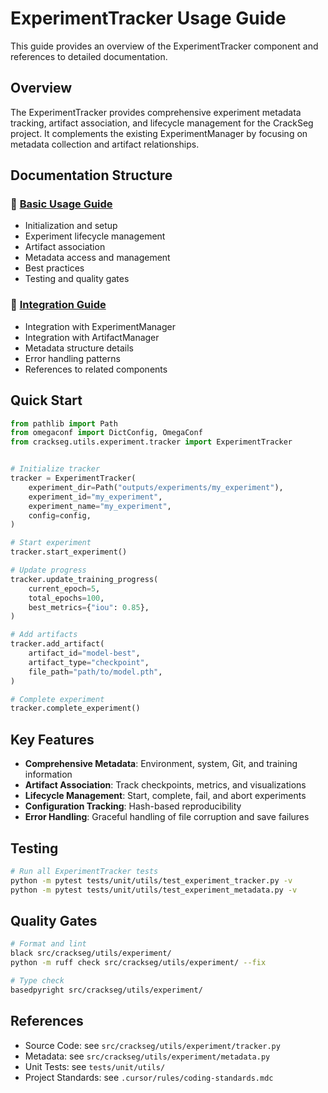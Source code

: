 # ExperimentTracker Usage Guide

This guide provides an overview of the ExperimentTracker component and references to detailed documentation.

## Overview

The ExperimentTracker provides comprehensive experiment metadata tracking, artifact association,
and lifecycle management for the CrackSeg project. It complements the existing ExperimentManager by
focusing on metadata collection and artifact relationships.

## Documentation Structure

### 📖 [Basic Usage Guide](experiment_tracker_basic_usage.md)

- Initialization and setup
- Experiment lifecycle management
- Artifact association
- Metadata access and management
- Best practices
- Testing and quality gates

### 🔗 [Integration Guide](experiment_tracker_integration.md)

- Integration with ExperimentManager
- Integration with ArtifactManager
- Metadata structure details
- Error handling patterns
- References to related components

## Quick Start

```python
from pathlib import Path
from omegaconf import DictConfig, OmegaConf
from crackseg.utils.experiment.tracker import ExperimentTracker


# Initialize tracker
tracker = ExperimentTracker(
    experiment_dir=Path("outputs/experiments/my_experiment"),
    experiment_id="my_experiment",
    experiment_name="my_experiment",
    config=config,
)

# Start experiment
tracker.start_experiment()

# Update progress
tracker.update_training_progress(
    current_epoch=5,
    total_epochs=100,
    best_metrics={"iou": 0.85},
)

# Add artifacts
tracker.add_artifact(
    artifact_id="model-best",
    artifact_type="checkpoint",
    file_path="path/to/model.pth",
)

# Complete experiment
tracker.complete_experiment()
```

## Key Features

- **Comprehensive Metadata**: Environment, system, Git, and training information
- **Artifact Association**: Track checkpoints, metrics, and visualizations
- **Lifecycle Management**: Start, complete, fail, and abort experiments
- **Configuration Tracking**: Hash-based reproducibility
- **Error Handling**: Graceful handling of file corruption and save failures

## Testing

```bash
# Run all ExperimentTracker tests
python -m pytest tests/unit/utils/test_experiment_tracker.py -v
python -m pytest tests/unit/utils/test_experiment_metadata.py -v
```

## Quality Gates

```bash
# Format and lint
black src/crackseg/utils/experiment/
python -m ruff check src/crackseg/utils/experiment/ --fix

# Type check
basedpyright src/crackseg/utils/experiment/
```

## References

- Source Code: see `src/crackseg/utils/experiment/tracker.py`
- Metadata: see `src/crackseg/utils/experiment/metadata.py`
- Unit Tests: see `tests/unit/utils/`
- Project Standards: see `.cursor/rules/coding-standards.mdc`
